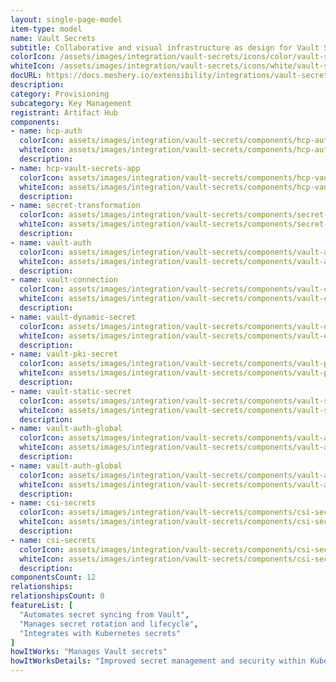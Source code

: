 ```yaml
---
layout: single-page-model
item-type: model
name: Vault Secrets
subtitle: Collaborative and visual infrastructure as design for Vault Secrets
colorIcon: /assets/images/integration/vault-secrets/icons/color/vault-secrets-color.svg
whiteIcon: /assets/images/integration/vault-secrets/icons/white/vault-secrets-white.svg
docURL: https://docs.meshery.io/extensibility/integrations/vault-secrets
description: 
category: Provisioning
subcategory: Key Management
registrant: Artifact Hub
components: 
- name: hcp-auth
  colorIcon: assets/images/integration/vault-secrets/components/hcp-auth/icons/color/hcp-auth-color.svg
  whiteIcon: assets/images/integration/vault-secrets/components/hcp-auth/icons/white/hcp-auth-white.svg
  description: 
- name: hcp-vault-secrets-app
  colorIcon: assets/images/integration/vault-secrets/components/hcp-vault-secrets-app/icons/color/hcp-vault-secrets-app-color.svg
  whiteIcon: assets/images/integration/vault-secrets/components/hcp-vault-secrets-app/icons/white/hcp-vault-secrets-app-white.svg
  description: 
- name: secret-transformation
  colorIcon: assets/images/integration/vault-secrets/components/secret-transformation/icons/color/secret-transformation-color.svg
  whiteIcon: assets/images/integration/vault-secrets/components/secret-transformation/icons/white/secret-transformation-white.svg
  description: 
- name: vault-auth
  colorIcon: assets/images/integration/vault-secrets/components/vault-auth/icons/color/vault-auth-color.svg
  whiteIcon: assets/images/integration/vault-secrets/components/vault-auth/icons/white/vault-auth-white.svg
  description: 
- name: vault-connection
  colorIcon: assets/images/integration/vault-secrets/components/vault-connection/icons/color/vault-connection-color.svg
  whiteIcon: assets/images/integration/vault-secrets/components/vault-connection/icons/white/vault-connection-white.svg
  description: 
- name: vault-dynamic-secret
  colorIcon: assets/images/integration/vault-secrets/components/vault-dynamic-secret/icons/color/vault-dynamic-secret-color.svg
  whiteIcon: assets/images/integration/vault-secrets/components/vault-dynamic-secret/icons/white/vault-dynamic-secret-white.svg
  description: 
- name: vault-pki-secret
  colorIcon: assets/images/integration/vault-secrets/components/vault-pki-secret/icons/color/vault-pki-secret-color.svg
  whiteIcon: assets/images/integration/vault-secrets/components/vault-pki-secret/icons/white/vault-pki-secret-white.svg
  description: 
- name: vault-static-secret
  colorIcon: assets/images/integration/vault-secrets/components/vault-static-secret/icons/color/vault-static-secret-color.svg
  whiteIcon: assets/images/integration/vault-secrets/components/vault-static-secret/icons/white/vault-static-secret-white.svg
  description: 
- name: vault-auth-global
  colorIcon: assets/images/integration/vault-secrets/components/vault-auth-global/icons/color/vault-auth-global-color.svg
  whiteIcon: assets/images/integration/vault-secrets/components/vault-auth-global/icons/white/vault-auth-global-white.svg
  description: 
- name: vault-auth-global
  colorIcon: assets/images/integration/vault-secrets/components/vault-auth-global/icons/color/vault-auth-global-color.svg
  whiteIcon: assets/images/integration/vault-secrets/components/vault-auth-global/icons/white/vault-auth-global-white.svg
  description: 
- name: csi-secrets
  colorIcon: assets/images/integration/vault-secrets/components/csi-secrets/icons/color/csi-secrets-color.svg
  whiteIcon: assets/images/integration/vault-secrets/components/csi-secrets/icons/white/csi-secrets-white.svg
  description: 
- name: csi-secrets
  colorIcon: assets/images/integration/vault-secrets/components/csi-secrets/icons/color/csi-secrets-color.svg
  whiteIcon: assets/images/integration/vault-secrets/components/csi-secrets/icons/white/csi-secrets-white.svg
  description: 
componentsCount: 12
relationships: 
relationshipsCount: 0
featureList: [
  "Automates secret syncing from Vault",
  "Manages secret rotation and lifecycle",
  "Integrates with Kubernetes secrets"
]
howItWorks: "Manages Vault secrets"
howItWorksDetails: "Improved secret management and security within Kubernetes"
---
```

